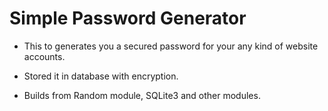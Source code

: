 # Simple Password Generator

- This to generates you a secured password for your any kind of website accounts.   

- Stored it in database with encryption.

- Builds from Random module, SQLite3 and other modules.

